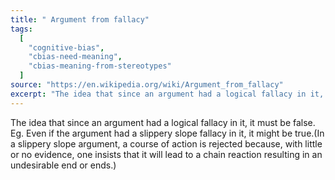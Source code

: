 ```yaml
---
title: " Argument from fallacy"
tags:
  [
    "cognitive-bias",
    "cbias-need-meaning",
    "cbias-meaning-from-stereotypes"
  ]
source: "https://en.wikipedia.org/wiki/Argument_from_fallacy"
excerpt: "The idea that since an argument had a logical fallacy in it, it must be false."
---
```


The idea that since an argument had a logical fallacy in it, it must be false. Eg. Even if the argument had a slippery slope fallacy in it, it might be true.(In a slippery slope argument, a course of action is rejected because, with little or no evidence, one insists that it will lead to a chain reaction resulting in an undesirable end or ends.)
